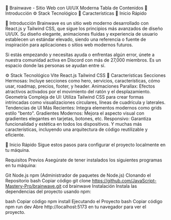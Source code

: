 🧠 Brainwave - Sitio Web con UI/UX Moderna
Tabla de Contenidos
🤖 Introducción
⚙️ Stack Tecnológico
🔋 Características
🤸 Inicio Rápido


🤖 Introducción
Brainwave es un sitio web moderno desarrollado con React.js y Tailwind CSS, que sigue los principios más avanzados de diseño UI/UX. Su diseño elegante, animaciones fluidas y experiencia de usuario establecen un estándar elevado, siendo una referencia o fuente de inspiración para aplicaciones o sitios web modernos futuros.

Si estás empezando y necesitas ayuda o enfrentas algún error, únete a nuestra comunidad activa en Discord con más de 27,000 miembros. Es un espacio donde las personas se ayudan entre sí.

⚙️ Stack Tecnológico
Vite
React.js
Tailwind CSS
🔋 Características
Secciones Hermosas: Incluye secciones como hero, servicios, características, cómo usar, roadmap, precios, footer, y header.
Animaciones Parallax: Efectos atractivos activados por el movimiento del ratón y el desplazamiento.
Geometría Compleja de UI: Utiliza Tailwind CSS para crear formas intrincadas como visualizaciones circulares, líneas de cuadrícula y laterales.
Tendencias de UI Más Recientes: Integra elementos modernos como grids estilo "bento".
Gradientes Modernos: Mejora el aspecto visual con gradientes elegantes en tarjetas, botones, etc.
Responsivo: Garantiza funcionalidad y estética en todos los dispositivos.
Y muchas más características, incluyendo una arquitectura de código reutilizable y eficiente.

🤸 Inicio Rápido
Sigue estos pasos para configurar el proyecto localmente en tu máquina.

Requisitos Previos
Asegúrate de tener instalados los siguientes programas en tu máquina:

Git
Node.js
npm (Administrador de paquetes de Node.js)
Clonando el Repositorio
bash
Copiar código
git clone https://github.com/JavaScript-Mastery-Pro/brainwave.git
cd brainwave
Instalación
Instala las dependencias del proyecto usando npm:

bash
Copiar código
npm install
Ejecutando el Proyecto
bash
Copiar código
npm run dev
Abre http://localhost:5173 en tu navegador para ver el proyecto.
